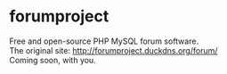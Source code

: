 # forumproject
  Free and open-source PHP MySQL forum software.<br>
  The original site: http://forumproject.duckdns.org/forum/<br>Coming soon, with you.
